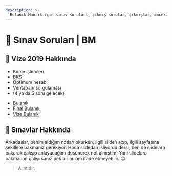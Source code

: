 ```yaml
---
description: >-
  Bulanık Mantık için sınav soruları, çıkmış sorular, çıkmışlar, önceki senelerde çıkan sorular
---
```


# 📃 Sınav Soruları \| BM

## 📅 Vize 2019 Hakkında

- Küme işlemleri
- BKS
- Optimum hesabı
- Veritabanı sorgulaması
- (4 ya da 5 soru gelecek)

<!--YPackage.YGitbookIntegration-tarafından-otomatik-oluşturulmuştur-->

- [Bulanık](Bulan%C4%B1k.pdf)
- [Final Bulanık](Final%20Bulan%C4%B1k.pdf)
- [Vize Bulanık](Vize%20Bulan%C4%B1k.pdf)

<!--YPackage.YGitbookIntegration-tarafından-otomatik-oluşturulmuştur-->

## 📢 Sınavlar Hakkında

Arkadaşlar, benim aldığım notları okurken, ilgili slide'ı açıp, ilgili sayfasına şekillere bakmanız gerekiyor. Hoca slidedan işliyordu dersi, ben de slidelara bakarak çalışıp anlayacağımı düşünerek not almıştım. Yani slidelara bakmadan çalışırsanız pek bir anlam ifade etmeyebilir. 😊

> Alıntıdır.
